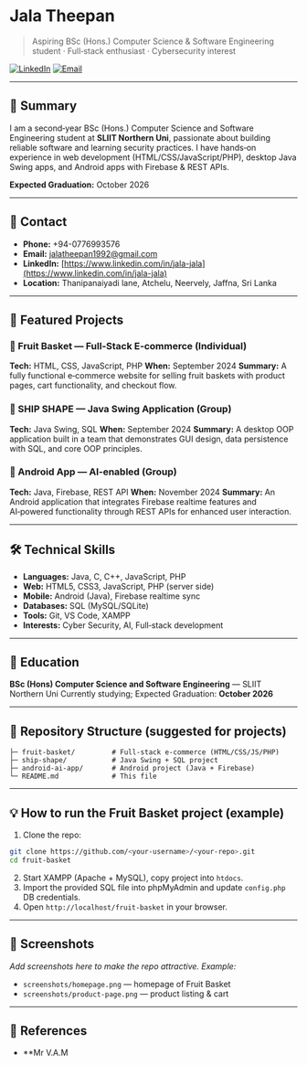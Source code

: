 # Jala Theepan

> Aspiring BSc (Hons.) Computer Science & Software Engineering student · Full‑stack enthusiast · Cybersecurity interest

[![LinkedIn](https://img.shields.io/badge/LinkedIn-Connect-blue?logo=linkedin)](https://www.linkedin.com/in/jala-jala)
[![Email](https://img.shields.io/badge/Email-jalatheepan1992%40gmail.com-red?logo=gmail)](mailto:jalatheepan1992@gmail.com)

---

## 🔭 Summary

I am a second‑year BSc (Hons.) Computer Science and Software Engineering student at **SLIIT Northern Uni**, passionate about building reliable software and learning security practices. I have hands‑on experience in web development (HTML/CSS/JavaScript/PHP), desktop Java Swing apps, and Android apps with Firebase & REST APIs.

**Expected Graduation:** October 2026

---

## 🧰 Contact

* **Phone:** +94-0776993576
* **Email:** [jalatheepan1992@gmail.com](mailto:jalatheepan1992@gmail.com)
* **LinkedIn:** [https://www.linkedin.com/in/jala-jala](https://www.linkedin.com/in/jala-jala)
* **Location:** Thanipanaiyadi lane, Atchelu, Neervely, Jaffna, Sri Lanka

---

## 🚀 Featured Projects

### 🍎 Fruit Basket — Full‑Stack E‑commerce (Individual)

**Tech:** HTML, CSS, JavaScript, PHP
**When:** September 2024
**Summary:** A fully functional e‑commerce website for selling fruit baskets with product pages, cart functionality, and checkout flow.

### 🚢 SHIP SHAPE — Java Swing Application (Group)

**Tech:** Java Swing, SQL
**When:** September 2024
**Summary:** A desktop OOP application built in a team that demonstrates GUI design, data persistence with SQL, and core OOP principles.

### 📱 Android App — AI‑enabled (Group)

**Tech:** Java, Firebase, REST API
**When:** November 2024
**Summary:** An Android application that integrates Firebase realtime features and AI‑powered functionality through REST APIs for enhanced user interaction.

---

## 🛠️ Technical Skills

* **Languages:** Java, C, C++, JavaScript, PHP
* **Web:** HTML5, CSS3, JavaScript, PHP (server side)
* **Mobile:** Android (Java), Firebase realtime sync
* **Databases:** SQL (MySQL/SQLite)
* **Tools:** Git, VS Code, XAMPP
* **Interests:** Cyber Security, AI, Full‑stack development

---

## 🏫 Education

**BSc (Hons) Computer Science and Software Engineering** — SLIIT Northern Uni
Currently studying; Expected Graduation: **October 2026**

---

## 📁 Repository Structure (suggested for projects)

```
├─ fruit-basket/         # Full‑stack e‑commerce (HTML/CSS/JS/PHP)
├─ ship-shape/           # Java Swing + SQL project
├─ android-ai-app/       # Android project (Java + Firebase)
└─ README.md             # This file
```

---

## 💡 How to run the Fruit Basket project (example)

1. Clone the repo:

```bash
git clone https://github.com/<your-username>/<your-repo>.git
cd fruit-basket
```

2. Start XAMPP (Apache + MySQL), copy project into `htdocs`.
3. Import the provided SQL file into phpMyAdmin and update `config.php` DB credentials.
4. Open `http://localhost/fruit-basket` in your browser.

---

## 📸 Screenshots

*Add screenshots here to make the repo attractive. Example:*

* `screenshots/homepage.png` — homepage of Fruit Basket
* `screenshots/product-page.png` — product listing & cart

---

## 🧾 References

* **Mr V.A.M
